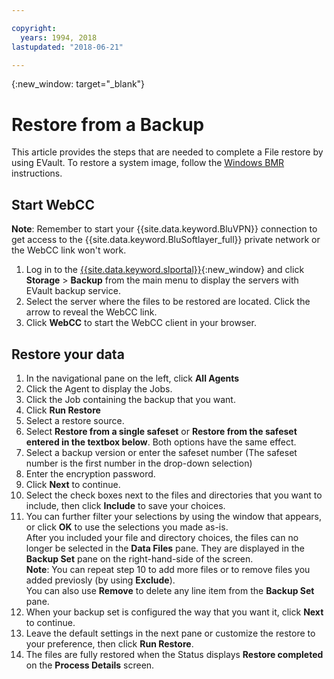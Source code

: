 ```yaml
---

copyright:
  years: 1994, 2018
lastupdated: "2018-06-21"

---
```

{:new_window: target="_blank"}

# Restore from a Backup

This article provides the steps that are needed to complete a File restore by using EVault. To restore a system image, follow the [Windows BMR](restoring-evault-bmr-system-volume-image.html) instructions.

## Start WebCC

**Note**: Remember to start your {{site.data.keyword.BluVPN}} connection to get access to the {{site.data.keyword.BluSoftlayer_full}} private network or the WebCC link won't work.

1. Log in to the [{{site.data.keyword.slportal}}](https://control.softlayer.com/){:new_window} and click **Storage** > **Backup** from the main menu to display the servers with EVault backup service.
2. Select the server where the files to be restored are located. Click the arrow to reveal the WebCC link.
3. Click **WebCC** to start the WebCC client in your browser.

## Restore your data

1. In the navigational pane on the left, click **All Agents**
2. Click the Agent to display the Jobs.
3. Click the Job containing the backup that you want.
4. Click **Run Restore**
5. Select a restore source.
6. Select **Restore from a single safeset** or **Restore from the safeset entered in the textbox below**. Both options have the same effect.
7. Select a backup version or enter the safeset number (The safeset number is the first number in the drop-down selection)
8. Enter the encryption password.
9. Click **Next** to continue.
10. Select the check boxes next to the files and directories that you want to include, then click **Include** to save your choices.
11. You can further filter your selections by using the window that appears, or click **OK** to use the selections you made as-is. <br/>
After you included your file and directory choices, the files can no longer be selected in the **Data Files** pane. They are displayed in the **Backup Set** pane on the right-hand-side of the screen. <br/>**Note**: You can repeat step 10 to add more files or to remove files you added previosly (by using **Exclude**). <br/>You can also use **Remove** to delete any line item from the **Backup Set** pane.
12. When your backup set is configured the way that you want it, click **Next** to continue.
13. Leave the default settings in the next pane or customize the restore to your preference, then click **Run Restore**.
14. The files are fully restored when the Status displays **Restore completed** on the **Process Details** screen.
